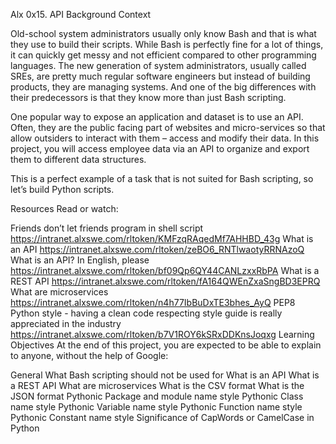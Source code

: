 Alx 0x15. API
Background Context


Old-school system administrators usually only know Bash and that is what they use to build their scripts. While Bash is perfectly fine for a lot of things, it can quickly get messy and not efficient compared to other programming languages. The new generation of system administrators, usually called SREs, are pretty much regular software engineers but instead of building products, they are managing systems. And one of the big differences with their predecessors is that they know more than just Bash scripting.

One popular way to expose an application and dataset is to use an API. Often, they are the public facing part of websites and micro-services so that allow outsiders to interact with them – access and modify their data. In this project, you will access employee data via an API to organize and export them to different data structures.

This is a perfect example of a task that is not suited for Bash scripting, so let’s build Python scripts.

Resources
Read or watch:

Friends don’t let friends program in shell script https://intranet.alxswe.com/rltoken/KMFzqRAqedMf7AHHBD_43g
What is an API https://intranet.alxswe.com/rltoken/zeBO6_RNTlwaotyRRNAzoQ
What is an API? In English, please https://intranet.alxswe.com/rltoken/bf09Qp6QY44CANLzxxRbPA
What is a REST API https://intranet.alxswe.com/rltoken/fA164QWEnZxaSngBD3EPRQ
What are microservices https://intranet.alxswe.com/rltoken/n4h77IbBuDxTE3bhes_AyQ
PEP8 Python style - having a clean code respecting style guide is really appreciated in the industry https://intranet.alxswe.com/rltoken/b7V1ROY6kSRxDDKnsJoqxg
Learning Objectives
At the end of this project, you are expected to be able to explain to anyone, without the help of Google:

General
What Bash scripting should not be used for
What is an API
What is a REST API
What are microservices
What is the CSV format
What is the JSON format
Pythonic Package and module name style
Pythonic Class name style
Pythonic Variable name style
Pythonic Function name style
Pythonic Constant name style
Significance of CapWords or CamelCase in Python

